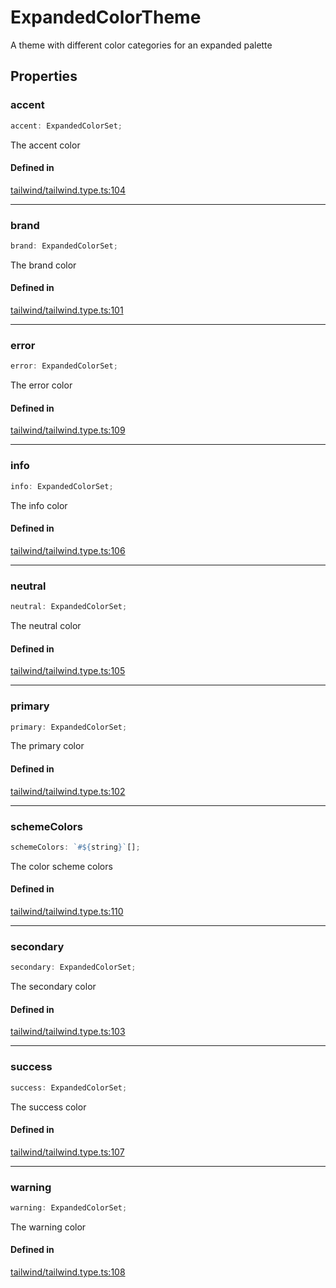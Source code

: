 # ExpandedColorTheme

A theme with different color categories for an expanded palette

## Properties

### accent

```ts
accent: ExpandedColorSet;
```

The accent color

#### Defined in

[tailwind/tailwind.type.ts:104](https://github.com/Sillybit-io/colorhacks/blob/9a1a410a2ab3d0d5aa1082a1583a18ba63dd35e8/src/features/tailwind/tailwind.type.ts#L104)

***

### brand

```ts
brand: ExpandedColorSet;
```

The brand color

#### Defined in

[tailwind/tailwind.type.ts:101](https://github.com/Sillybit-io/colorhacks/blob/9a1a410a2ab3d0d5aa1082a1583a18ba63dd35e8/src/features/tailwind/tailwind.type.ts#L101)

***

### error

```ts
error: ExpandedColorSet;
```

The error color

#### Defined in

[tailwind/tailwind.type.ts:109](https://github.com/Sillybit-io/colorhacks/blob/9a1a410a2ab3d0d5aa1082a1583a18ba63dd35e8/src/features/tailwind/tailwind.type.ts#L109)

***

### info

```ts
info: ExpandedColorSet;
```

The info color

#### Defined in

[tailwind/tailwind.type.ts:106](https://github.com/Sillybit-io/colorhacks/blob/9a1a410a2ab3d0d5aa1082a1583a18ba63dd35e8/src/features/tailwind/tailwind.type.ts#L106)

***

### neutral

```ts
neutral: ExpandedColorSet;
```

The neutral color

#### Defined in

[tailwind/tailwind.type.ts:105](https://github.com/Sillybit-io/colorhacks/blob/9a1a410a2ab3d0d5aa1082a1583a18ba63dd35e8/src/features/tailwind/tailwind.type.ts#L105)

***

### primary

```ts
primary: ExpandedColorSet;
```

The primary color

#### Defined in

[tailwind/tailwind.type.ts:102](https://github.com/Sillybit-io/colorhacks/blob/9a1a410a2ab3d0d5aa1082a1583a18ba63dd35e8/src/features/tailwind/tailwind.type.ts#L102)

***

### schemeColors

```ts
schemeColors: `#${string}`[];
```

The color scheme colors

#### Defined in

[tailwind/tailwind.type.ts:110](https://github.com/Sillybit-io/colorhacks/blob/9a1a410a2ab3d0d5aa1082a1583a18ba63dd35e8/src/features/tailwind/tailwind.type.ts#L110)

***

### secondary

```ts
secondary: ExpandedColorSet;
```

The secondary color

#### Defined in

[tailwind/tailwind.type.ts:103](https://github.com/Sillybit-io/colorhacks/blob/9a1a410a2ab3d0d5aa1082a1583a18ba63dd35e8/src/features/tailwind/tailwind.type.ts#L103)

***

### success

```ts
success: ExpandedColorSet;
```

The success color

#### Defined in

[tailwind/tailwind.type.ts:107](https://github.com/Sillybit-io/colorhacks/blob/9a1a410a2ab3d0d5aa1082a1583a18ba63dd35e8/src/features/tailwind/tailwind.type.ts#L107)

***

### warning

```ts
warning: ExpandedColorSet;
```

The warning color

#### Defined in

[tailwind/tailwind.type.ts:108](https://github.com/Sillybit-io/colorhacks/blob/9a1a410a2ab3d0d5aa1082a1583a18ba63dd35e8/src/features/tailwind/tailwind.type.ts#L108)
